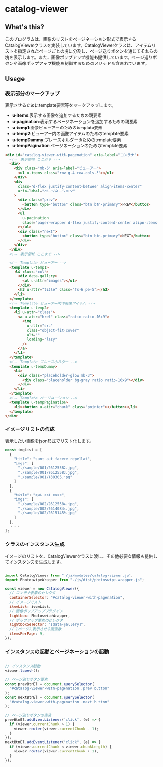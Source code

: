 # catalog-viewer

## What's this?

このプログラムは、画像のリストをページネーション形式で表示するCatalogViewerクラスを実装しています。CatalogViewerクラスは、アイテムリストを指定されたページごとの塊に分割し、ページ送りボタンを通じてそれらの塊を表示します。また、画像ポップアップ機能も提供しています。ページ送りボタンや画像ポップアップ機能を制御するためのメソッドも含まれています。

## Usage

### 表示部分のマークアップ

表示させるためにtemplate要素等をマークアップします。

- **u-items**:表示する画像を追加するための親要素
- **u-pagination**:表示するページネーションを追加するための親要素
- **u-temp1**:画像ビューアーのためのtemplate要素
- **u-temp2**:ビューアー内の画像アイテムのためのtemplate要素
- **u-tempDummy**:プレースホルダーのためのtemplate要素
- **u-tempPagination**:ページネーションのためのtemplate要素

```html
<div id="catalog-viewer-with-pagenation" aria-label="コンテナ">
  <!-- 表示領域 ここから -->
  <div>
    <div class="mb-5" aria-label="ビューアー">
      <ul u-items class="row g-4 row-cols-3"></ul>
    </div>
    <div
      class="d-flex justify-content-between align-items-center"
      aria-label="ページネーション"
    >
      <div class="prev">
        <button type="button" class="btn btn-primary">PREV</button>
      </div>
      <ul
        u-pagination
        class="pager-wrapper d-flex justify-content-center align-items-center"
      ></ul>
      <div class="next">
        <button type="button" class="btn btn-primary">NEXT</button>
      </div>
    </div>
  </div>
  <!-- 表示領域 ここまで -->

  <!-- Template ビューアー -->
  <template u-temp1>
    <li class="col">
      <div data-gallery>
        <ul u-attr="images"></ul>
      </div>
      <h3 u-attr="title" class="fs-6 pe-5"></h3>
    </li>
  </template>
  <!-- Template ビューアー内の画像アイテム -->
  <template u-temp2>
    <li u-attr="class">
      <a u-attr="href" class="ratio ratio-16x9">
        <img
          u-attr="src"
          class="object-fit-cover"
          alt=""
          loading="lazy"
        />
      </a>
    </li>
  </template>
  <!-- Template プレースホルダー -->
  <template u-tempDummy>
    <li>
      <div class="placeholder-glow mb-3">
        <div class="placeholder bg-gray ratio ratio-16x9"></div>
      </div>
    </li>
  </template>
  <!-- Template ページネーション -->
  <template u-tempPagination>
    <li><button u-attr="chunk" class="pointer"></button></li>
  </template>
</div>
```

### イメージリストの作成

表示したい画像をjson形式でリスト化します。

```javascript
const imgList = [
  {
    "title": "sunt aut facere repellat",
    "imgs": [
      "./sample/001/26125582.jpg",
      "./sample/001/26125583.jpg",
      "./sample/001/430305.jpg"
    ]
  },
  {
    "title": "qui est esse",
    "imgs": [
      "./sample/002/26125584.jpg",
      "./sample/002/26140844.jpg",
      "./sample/002/26151459.jpg"
    ]
  },
  ・・・
];
```

### クラスのインスタンス生成

イメージのリストを、CatalogViewerクラスに渡し、その他必要な情報も提供してインスタンスを生成します。

```javascript

import CatalogViewer from "./js/modules/catalog-viewer.js";
import PhotoswipeWrapper from "./js/dist/photoswipe-wrapper.js";

const viewer = new CatalogViewer({
  // コンテナ要素のセレクタ
  containerSelector: "#catalog-viewer-with-pagenation",
  // イメージリスト
  itemList: itemList,
  // 画像ポップアッププラグイン
  lightbox: PhotoswipeWrapper,
  // ポップアップ要素のセレクタ
  lightboxSelector: "[data-gallery]",
  // 1ページに表示させる画像数
  itemsPerPage: 9,
});

```

### インスタンスの起動とページネーションの起動

```javascript

// インスタンス起動
viewer.launch();

// ページ送りボタン要素
const prevBtnEl = document.querySelector(
  "#catalog-viewer-with-pagenation .prev button"
);
const nextBtnEl = document.querySelector(
  "#catalog-viewer-with-pagenation .next button"
);

// ページ送りボタンの実装
prevBtnEl.addEventListener("click", (e) => {
  if (viewer.currentChunk > 1) {
    viewer.router(viewer.currentChunk - 1);
  }
});
nextBtnEl.addEventListener("click", (e) => {
  if (viewer.currentChunk < viewer.chunkLength) {
    viewer.router(viewer.currentChunk + 1);
  }
});

```
